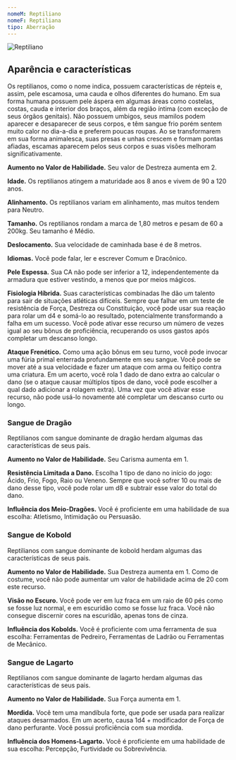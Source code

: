 ```yaml
---
nomeM: Reptiliano
nomeF: Reptiliana
tipo: Aberração
---
```

![Reptiliano](Reptiliano.png)
## Aparência e características 
Os reptilianos, como o nome indica, possuem características de répteis e, assim, pele escamosa, uma cauda e olhos diferentes do humano. Em sua forma humana possuem pele áspera em algumas áreas como costelas, costas, cauda e interior dos braços, além da região íntima (com exceção de seus órgãos genitais). Não possuem umbigos, seus mamilos podem aparecer e desaparecer de seus corpos, e têm sangue frio porém sentem muito calor no dia-a-dia e preferem poucas roupas.
Ao se transformarem em sua forma animalesca, suas presas e unhas crescem e formam pontas afiadas, escamas aparecem pelos seus corpos e suas visões melhoram significativamente.

**Aumento no Valor de Habilidade.** Seu valor de Destreza aumenta em 2.

**Idade.** Os reptilianos atingem a maturidade aos 8 anos e vivem de 90 a 120 anos.

**Alinhamento.** Os reptilianos variam em alinhamento, mas muitos tendem para Neutro.

**Tamanho.** Os reptilianos rondam a marca de 1,80 metros e pesam de 60 a 200kg. Seu tamanho é Médio.

**Deslocamento.** Sua velocidade de caminhada base é de 8 metros.

**Idiomas.** Você pode falar, ler e escrever Comum e Dracônico.

**Pele Espessa.** Sua CA não pode ser inferior a 12, independentemente da armadura que estiver vestindo, a menos que por meios mágicos.

**Fisiologia Híbrida.** Suas características combinadas lhe dão um talento para sair de situações atléticas difíceis. Sempre que falhar em um teste de resistência de Força, Destreza ou Constituição, você pode usar sua reação para rolar um d4 e somá-lo ao resultado, potencialmente transformando a falha em um sucesso. Você pode ativar esse recurso um número de vezes igual ao seu bônus de proficiência, recuperando os usos gastos após completar um descanso longo.

**Ataque Frenético.** Como uma ação bônus em seu turno, você pode invocar uma fúria primal enterrada profundamente em seu sangue. Você pode se mover até a sua velocidade e fazer um ataque com arma ou feitiço contra uma criatura. Em um acerto, você rola 1 dado de dano extra ao calcular o dano (se o ataque causar múltiplos tipos de dano, você pode escolher a qual dado adicionar a rolagem extra). Uma vez que você ativar esse recurso, não pode usá-lo novamente até completar um descanso curto ou longo.
### Sangue de Dragão
Reptilianos com sangue dominante de dragão herdam algumas das características de seus pais.

**Aumento no Valor de Habilidade.** Seu Carisma aumenta em 1.

**Resistência Limitada a Dano.** Escolha 1 tipo de dano no início do jogo: Ácido, Frio, Fogo, Raio ou Veneno. Sempre que você sofrer 10 ou mais de dano desse tipo, você pode rolar um d8 e subtrair esse valor do total do dano.

**Influência dos Meio-Dragões.** Você é proficiente em uma habilidade de sua escolha: Atletismo, Intimidação ou Persuasão.
### Sangue de Kobold
Reptilianos com sangue dominante de kobold herdam algumas das características de seus pais.

**Aumento no Valor de Habilidade.** Sua Destreza aumenta em 1. Como de costume, você não pode aumentar um valor de habilidade acima de 20 com este recurso.

**Visão no Escuro.** Você pode ver em luz fraca em um raio de 60 pés como se fosse luz normal, e em escuridão como se fosse luz fraca. Você não consegue discernir cores na escuridão, apenas tons de cinza.

**Influência dos Kobolds.** Você é proficiente com uma ferramenta de sua escolha: Ferramentas de Pedreiro, Ferramentas de Ladrão ou Ferramentas de Mecânico.
### Sangue de Lagarto
Reptilianos com sangue dominante de lagarto herdam algumas das características de seus pais.

**Aumento no Valor de Habilidade.** Sua Força aumenta em 1.

**Mordida.** Você tem uma mandíbula forte, que pode ser usada para realizar ataques desarmados. Em um acerto, causa 1d4 + modificador de Força de dano perfurante. Você possui proficiência com sua mordida.

**Influência dos Homens-Lagarto.** Você é proficiente em uma habilidade de sua escolha: Percepção, Furtividade ou Sobrevivência.